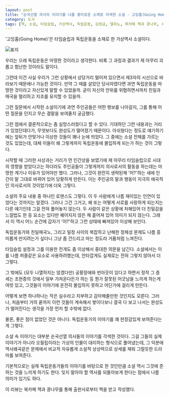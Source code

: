 ```yaml
---
layout: post
title: "순국선열 의사의 이야기를 나름 흥미로운 소재로 각색한 소설 - 고잉홈(Going Home)"
category: 도서
tags: [책, 소설, 타임슬립, 가상역사, 독립운동, 김정금, 델피노, 북카페 책과 콩나무, 서평]
---
```


'고잉홈(Going Home)'은
타임슬립과 독립운동을 소재로 한 가상역사 소설이다.

![표지](https://images2.imgbox.com/31/d0/l2CCPMI6_o.jpg)

우리는 으레 독립운동은 마땅한 것이라고 생각한다.
비록 그 과정과 결과가 제 아무리 괴롭고 험난한 것이라도 말이다.

그런데 이건 사실 우리가 그런 상황에서 상당거리 떨어져 있으면서
제3자의 시선으로 바라보기 때문에나 가능한 것이다.
만약 그 때를 살았던 당사자였다면 과연 독립운동을 마땅한 것이라고 자신있게 말할 수 있었을까.
굳이 자신의 안위를 위협하면서까치 친일과 매국을 멀리하고 지조를 유지할 수 있을까.

그런 질문에서 시작한 소설이기에 과연 주인공들은 어떤 행보를 나아갈지,
그를 통해 어떤 질문을 던지고 무슨 결말을 보여줄지 궁금했다.

그런 점에서 결론적으로는 좀 실망스러웠다고 할 수 있다.
기대하던 그런 내용과는 거리가 있었던데다가,
무엇보다도 완성도가 떨어졌기 때문이다.
아쉬웠다는 정도로 얘기하기에는 앞뒤가 안맞거나 이상한 것들이 꽤나 눈에 띄었다.
그 중에는 소설 전체를 가르는 것도 있었는데,
대체 이들이 왜 그렇게까지 독립운동에 몰입하게 되는가 하는 것이 그렇다.

시작할 때 그러한 사상과는 거리가 먼 인간상을 보였기에
제 아무리 타임슬립으로 시대의 영향을 받았다고는 하더라도
주인공들이 그렇게까지 의사로서의 활동을 하는데는 마땅한 계기나 이유가 있어야만 했다.
그러나, 그것이 완전히 생략된채 '어?'하는 새에 인간이 말 그대로 바뀌어 있어 당황하게 만든다.
이는 주인공의 말과 행동이 지극히 애국적인 의사로서의 것이었기에 더욱 그렇다.

소설의 주요 내용 중 하나인 로맨스도 그렇다.
이 두 사람에게 나름 재미있는 인연이 있었다는 것까지는 알겠다.
그러나 그건 그거고, 왜 또는 어떻게 서로를 사랑하게 되는지는 다른 얘기인데 그걸 전혀 풀어놓지 않는다.
두 사람이 같은 상황에 처해있어 더 친밀감을 느낄법도 한 등 요소는 있다만
꿰어지지 않은 채 흩어져 있어 의미가 되지 않는다.
그래서 이 역시 어느 순간에 갑자기 '어?'하고 그런 상태에 빠져있어 이상해 보인다.

독립운동가와 친일매국노, 그리고 밀정 사이의 복잡하고 난해한 정체성 문제도
나름 흥미롭게 만지려는가 싶더니 그냥 좀 건드리고 마는 정도라 거품처럼 느껴진다.

타임슬립 설정과 그를 이용한 전개도 좀 이상해서 중대한 의문을 남긴다.
소설에서는 이를 나름 퍼즐같은 요소로 사용하려했는데,
안타깝게도 실제로는 전혀 그렇지 않아서 더 그렇다.

그 밖에도 (모두 나열하지는 않겠다만)
공황장애와 번아웃이 있다고 하면서 정작 그 증세는 조현증의 것에서 일부 가져온다든가 하는 등
뭔가 잘못된 어긋남을 느끼게 하는게 여럿 있고,
그것들이 이야기에 온전히 몰입하지 못하고 어딘가에 걸리게 만든다.

어떻게 보면 하나하나는 작은 실수라고 치부하고 감아해줄만한 것인지도 모른다.
그러나, 처음부터 거의 끝까지 이런 것들이 계속해서 쌓이다보니
결국 다 보고 나서는 완성도가 떨어진다는 생각을 가장 먼저 할 수밖에 없다.

물론, 좋은 점이 없었던 것은 아니다.
독립운동가의 이야기를 꽤 현장감있게 보여준다는 게 그렇다.

소설 속 이야기는 대부분 순국선열 의사들의 이야기를 각색한 것이다.
그걸 그들의 실제 이야기가 아니라 오필립이라는 가상의 인물이 대리하는 형식으로 풀어냈는데,
그 덕분에 역사왜곡같은 문제에서 비교적 자유롭게
소설적 상상력으로 상세를 채워 그럴듯한 드라마를 보여준다.

기본적으로는 실제 독립운동가들의 이야기를 바탕으로 한 것인만큼
소설 역시 그것에 준하는 것을 느끼게 하기도 한다.
잊지 말아야 할 역사를 되돌아보게 한다는 점에서 나름 의미가 있기도 하다.



<div class="im im-info">
이 리뷰는 북카페 책과 콩나무를 통해 출판사로부터 책을 받고 작성했다.
</div>
